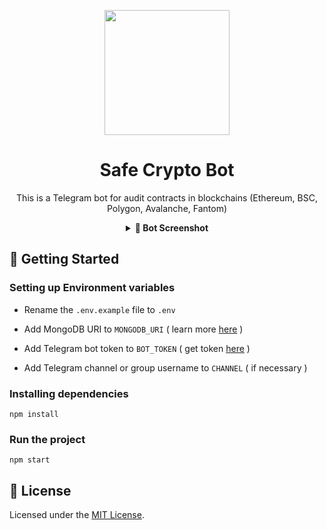 <p align="center">
  <a href="https://t.me/SmartSafeCryptoBot">
    <img src="https://img.shields.io/badge/-Open_in_Telegram-26A5E4?logo=Telegram&logoColor=white" width="200" />
  </a>
</p>

<h1 align="center">
  Safe Crypto Bot
</h1>

<p align="center">
  This is a Telegram bot for audit contracts in blockchains (Ethereum, BSC, Polygon, Avalanche, Fantom)
</p>

<details align="center">
  <summary><strong>📱 Bot Screenshot</strong></summary>
  <img src="https://i.postimg.cc/MZjxGRyp/Example.png" />
</details>

## 🚀 Getting Started

### Setting up Environment variables

- Rename the `.env.example` file to `.env`

- Add MongoDB URI to `MONGODB_URI` ( learn more [here](https://www.mongodb.com/docs/drivers/node/current/fundamentals/connection/connect) )

- Add Telegram bot token to `BOT_TOKEN` ( get token [here](https://t.me/BotFather) )

- Add Telegram channel or group username to `CHANNEL` ( if necessary )

### Installing dependencies

```
npm install
```

### Run the project

```
npm start
```

## 📝 License

Licensed under the [MIT License](./LICENSE).